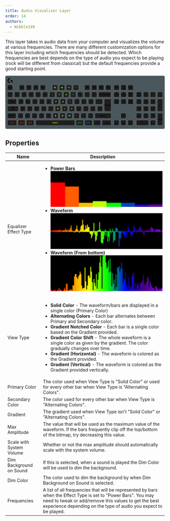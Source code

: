 ```yaml
---
title: Audio Visualizer Layer
order: 14
authors:
  - Wibble199
---
```


This layer takes in audio data from your computer and visualizes the volume at various frequencies. There are many different customization options for this layer including which frequencies should be detected. Which frequencies are best depends on the type of audio you expect to be playing (rock will be different from classical) but the default frequencies provide a good starting point.

![An equalizer layer in gradient mode while playing a music track](../../assets/img/docs/layer-equalizer.gif)

## Properties

<table>
  <thead>
    <tr>
      <th>Name</th>
      <th>Description</th>
    </tr>
  </thead>
  <tbody>
    <tr>
      <td>Equalizer Effect Type</td>
      <td><ul>
        <li><strong>Power Bars</strong><img src="../../assets/img/docs/visualizer-power-bars.png"></li>
        <li><strong>Waveform</strong><img src="../../assets/img/docs/visualizer-waveform.png"></li>
        <li><strong>Waveform (From bottom)</strong><img src="../../assets/img/docs/visualizer-waveform-bottom.png"></li>
      </ul></td>
    </tr>
    <tr>
      <td>View Type</td>
      <td><ul>
        <li><strong>Solid Color</strong> - The waveform/bars are displayed in a single color (Primary Color)</li>
        <li><strong>Alternating Colors</strong> - Each bar alternates between Primary and Secondary color.</li>
        <li><strong>Gradient Notched Color</strong> - Each bar is a single color based on the Gradient provided.</li>
        <li><strong>Gradient Color Shift</strong> - The whole waveform is a single color as given by the gradient. The color gradually changes over time.</li>
        <li><strong>Gradient (Horizontal)</strong> - The waveform is colored as the Gradient provided.</li>
        <li><strong>Gradient (Vertical)</strong> - The waveform is colored as the Gradient provided vertically.</li>
      </ul></td>
    </tr>
    <tr>
      <td>Primary Color</td>
      <td>The color used when View Type is "Solid Color" or used for every other bar when View Type is "Alternating Colors".</td>
    </tr>
    <tr>
      <td>Secondary Color</td>
      <td>The color used for every other bar when View Type is "Alternating Colors".</td>
    </tr>
    <tr>
      <td>Gradient</td>
      <td>The gradient used when View Type isn't "Solid Color" or "Alternating Colors".</td>
    </tr>
    <tr>
      <td>Max Amplitude</td>
      <td>The value that will be used as the maximum value of the waveform. If the bars frequently clip off the top/bottom of the bitmap, try decreasing this value.</td>
    </tr>
    <tr>
      <td>Scale with System Volume</td>
      <td>Whether or not the max amplitude should automatically scale with the system volume.</td>
    </tr>
    <tr>
      <td>Dim Background on Sound</td>
      <td>If this is selected, when a sound is played the Dim Color will be used to dim the background.</td>
    </tr>
    <tr>
      <td>Dim Color</td>
      <td>The color used to dim the background by when Dim Background on Sound is selected.</td>
    </tr>
    <tr>
      <td>Frequencies</td>
      <td>A list of all frequencies that will be represented by bars when the Effect Type is set to "Power Bars". You may need to tweak or add/remove this values to get the best experience depending on the type of audio you expect to be played.</td>
    </tr>
  </tbody>
</table>
